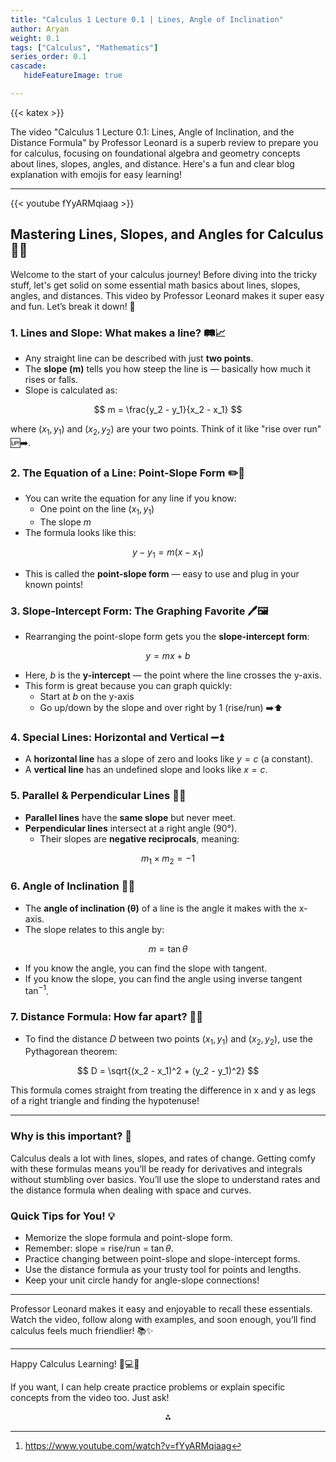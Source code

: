 ```yaml
---
title: "Calculus 1 Lecture 0.1 | Lines, Angle of Inclination"
author: Aryan
weight: 0.1
tags: ["Calculus", "Mathematics"]
series_order: 0.1
cascade:
   hideFeatureImage: true

---
```


{{< katex >}}

The video "Calculus 1 Lecture 0.1: Lines, Angle of Inclination, and the Distance Formula" by Professor Leonard is a superb review to prepare you for calculus, focusing on foundational algebra and geometry concepts about lines, slopes, angles, and distance. Here's a fun and clear blog explanation with emojis for easy learning!

***


{{< youtube fYyARMqiaag >}}



## Mastering Lines, Slopes, and Angles for Calculus 🚀📏

Welcome to the start of your calculus journey! Before diving into the tricky stuff, let's get solid on some essential math basics about lines, slopes, angles, and distances. This video by Professor Leonard makes it super easy and fun. Let’s break it down! 🎉

### 1. Lines and Slope: What makes a line? 🛤️📈

- Any straight line can be described with just **two points**.
- The **slope (m)** tells you how steep the line is — basically how much it rises or falls.
- Slope is calculated as:

$$
m = \frac{y_2 - y_1}{x_2 - x_1}
$$

where $(x_1, y_1)$ and $(x_2, y_2)$ are your two points. Think of it like "rise over run" 🆙➡️.


### 2. The Equation of a Line: Point-Slope Form ✏️📐

- You can write the equation for any line if you know:
    - One point on the line $(x_1, y_1)$
    - The slope $m$
- The formula looks like this:

$$
y - y_1 = m(x - x_1)
$$
- This is called the **point-slope form** — easy to use and plug in your known points!


### 3. Slope-Intercept Form: The Graphing Favorite 🖊️🖼️

- Rearranging the point-slope form gets you the **slope-intercept form**:

$$
y = mx + b
$$
- Here, $b$ is the **y-intercept** — the point where the line crosses the y-axis.
- This form is great because you can graph quickly:
    - Start at $b$ on the y-axis
    - Go up/down by the slope and over right by 1 (rise/run) ➡️⬆️


### 4. Special Lines: Horizontal and Vertical ➖⏫

- A **horizontal line** has a slope of zero and looks like $y = c$ (a constant).
- A **vertical line** has an undefined slope and looks like $x = c$.


### 5. Parallel \& Perpendicular Lines 🤝🔄

- **Parallel lines** have the **same slope** but never meet.
- **Perpendicular lines** intersect at a right angle (90°).
    - Their slopes are **negative reciprocals**, meaning:

$$
m_1 \times m_2 = -1
$$


### 6. Angle of Inclination 🌄📐

- The **angle of inclination (θ)** of a line is the angle it makes with the x-axis.
- The slope relates to this angle by:

$$
m = \tan \theta
$$
- If you know the angle, you can find the slope with tangent.
- If you know the slope, you can find the angle using inverse tangent $\tan^{-1}$.


### 7. Distance Formula: How far apart? 📏📍

- To find the distance $D$ between two points $(x_1,y_1)$ and $(x_2,y_2)$, use the Pythagorean theorem:

$$
D = \sqrt{(x_2 - x_1)^2 + (y_2 - y_1)^2}
$$

This formula comes straight from treating the difference in x and y as legs of a right triangle and finding the hypotenuse!

***

### Why is this important? 🔑

Calculus deals a lot with lines, slopes, and rates of change. Getting comfy with these formulas means you’ll be ready for derivatives and integrals without stumbling over basics. You’ll use the slope to understand rates and the distance formula when dealing with space and curves.

### Quick Tips for You! 💡

- Memorize the slope formula and point-slope form.
- Remember: slope = rise/run = $\tan \theta$.
- Practice changing between point-slope and slope-intercept forms.
- Use the distance formula as your trusty tool for points and lengths.
- Keep your unit circle handy for angle-slope connections!

***

Professor Leonard makes it easy and enjoyable to recall these essentials. Watch the video, follow along with examples, and soon enough, you’ll find calculus feels much friendlier! 📚✨

***

Happy Calculus Learning! 🚀💻📐

If you want, I can help create practice problems or explain specific concepts from the video too. Just ask!
<span style="display:none">[^1]</span>

<div style="text-align: center">⁂</div>

[^1]: https://www.youtube.com/watch?v=fYyARMqiaag


